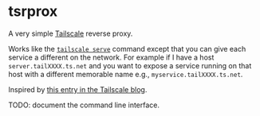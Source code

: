 # tsrprox

A very simple [Tailscale](https://tailscale.com/) reverse proxy. 

Works like the [`tailscale
serve`](https://tailscale.com/kb/1242/tailscale-serve) command except
that you can give each service a different on the network.  For
example if I have a host `server.tailXXXX.ts.net` and you want to
expose a service running on that host with a different memorable name
e.g., `myservice.tailXXXX.ts.net`.


Inspired by [this entry in the Tailscale
blog](https://tailscale.com/blog/tsnet-virtual-private-services).

TODO: document the command line interface.

